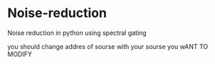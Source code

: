 # Noise-reduction
Noise reduction in python using spectral gating

you should change addres of sourse with your sourse you wANT TO MODIFY
